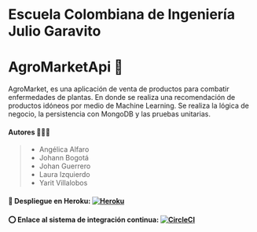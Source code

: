 # Escuela Colombiana de Ingeniería Julio Garavito

# AgroMarketApi 🛒
AgroMarket, es una aplicación de venta de productos para combatir enfermedades de plantas. En donde se realiza una recomendación de productos idóneos por medio de Machine Learning. Se realiza la lógica de negocio, la persistencia con MongoDB y las pruebas unitarias.

#### Autores 👤👤👤

> - Angélica Alfaro 
> - Johann Bogotá
> - Johan Guerrero
> - Laura Izquierdo
> - Yarit Villalobos

#### 🚀 Despliegue en Heroku: [![Heroku](https://img.icons8.com/color/35/000000/heroku.png)](https://agromarketeci.herokuapp.com/)
#### ⭕ Enlace al sistema de integración continua: [![CircleCI](https://circleci.com/gh/AgroMarket-ECI/AgroMarketApi/tree/master.svg?style=svg&circle-token=d9c8692d2f8eb44e131aa5d34f7d56870a6e2beb)](https://circleci.com/gh/AgroMarket-ECI/AgroMarketApi/tree/master)
